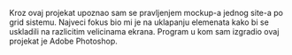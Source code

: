Kroz ovaj projekat upoznao sam se pravljenjem mockup-a jednog site-a po grid sistemu.
Najveci fokus bio mi je na uklapanju elemenata kako bi se uskladili na razlicitim velicinama ekrana.
Program u kom sam izgradio ovaj projekat je Adobe Photoshop.
